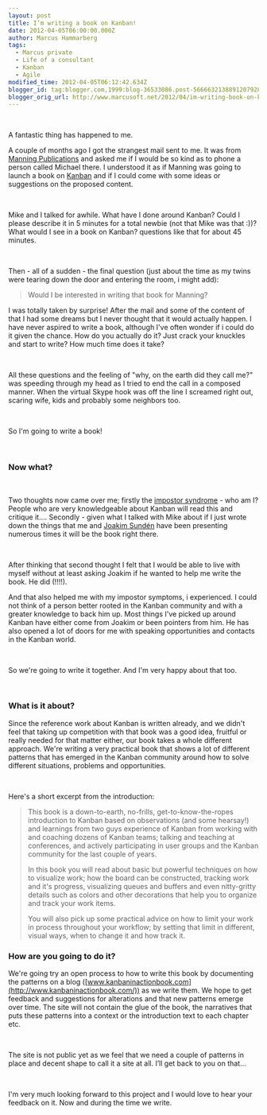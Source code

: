 ```yaml
---
layout: post
title: I’m writing a book on Kanban!
date: 2012-04-05T06:00:00.000Z
author: Marcus Hammarberg
tags:
  - Marcus private
  - Life of a consultant
  - Kanban
  - Agile
modified_time: 2012-04-05T06:12:42.634Z
blogger_id: tag:blogger.com,1999:blog-36533086.post-5666632138891207928
blogger_orig_url: http://www.marcusoft.net/2012/04/im-writing-book-on-kanban.html
---
```



<div>

 

</div>

<div class="p1">

A fantastic thing has happened to me.

</div>

<div class="p1">

A couple of months ago I got the strangest mail sent to me. It was from
<a href="http://www.manning.com/" target="_blank">Manning
Publications</a> and asked me if I would be so kind as to phone a person
called Michael there. I understood it as if Manning was going to launch
a book on <a href="http://www.kanban101.com" target="_blank">Kanban</a>
and if I could come with some ideas or suggestions on the proposed
content.

</div>

<div class="p2">

 

</div>

<div class="p1">

Mike and I talked for awhile. What have I done around Kanban? Could I
please describe it in 5 minutes for a total newbie (not that Mike was
that :))? What would I see in a book on Kanban? questions like that for
about 45 minutes.

</div>

<div class="p1">

 

</div>

<div class="p1">

Then - all of a sudden - the final question (just about the time as my
twins were tearing down the door and entering the room, i might add):

</div>

> <div class="p1">
>
> <span class="Apple-tab-span">Would I be interested in writing
> that book for Manning?
>
> </div>
<div class="p2">

I was totally taken by surprise! After the mail and some of the content
of that I had some dreams but I never thought that it would actually
happen. I have never aspired to write a book, although I've often wonder
if i could do it given the chance. How do you actually do it? Just crack
your knuckles and start to write? How much time does it take?

</div>

<div class="p2">

 

</div>

<div class="p1">

All these questions and the feeling of "why, on the earth did they call
me?" was speeding through my head as I tried to end the call in a
composed manner. When the virtual Skype hook was off the line I screamed
right out, scaring wife, kids and probably some neighbors too.

</div>

<div class="p2">

 

</div>

<div class="p1">

So I'm going to write a book!

</div>

<div class="p2">

 

</div>

### Now what?

<div class="p2">

 

</div>

<div class="p1">

Two thoughts now came over me; firstly the
<a href="http://en.wikipedia.org/wiki/Impostor_syndrome"
target="_blank">impostor syndrome</a> - who am I? People who are very
knowledgeable about Kanban will read this and critique it.... Secondly -
given what I talked with Mike about if I just wrote down the things that
me and
<a href="http://www.joakimsunden.com" target="_blank">Joakim Sundén</a>
have been presenting numerous times it will be the book right there.

</div>

<div class="p2">

 

</div>

<div class="p1">

After thinking that second thought I felt that I would be able to live
with myself without at least asking Joakim if he wanted to help me write
the book. He did (!!!!).

</div>

<div class="p1">

And that also helped me with my impostor symptoms, i experienced. I
could not think of a person better rooted in the Kanban community and
with a greater knowledge to back him up. Most things I've picked up
around Kanban have either come from Joakim or been pointers from him. He
has also opened a lot of doors for me with speaking opportunities and
contacts in the Kanban world.

</div>

<div class="p2">

 

</div>

<div class="p1">

So we're going to write it together. And I'm very happy about that too.

</div>

<div class="p2">

 

</div>

### What is it about?

<div class="p1">

Since the reference work about Kanban is written already, and we didn't
feel that taking up competition with that book was a good idea, fruitful
or really needed for that matter either, our book takes a whole
different approach. We're writing a very practical book that shows a lot
of different patterns that has emerged in the Kanban community around
how to solve different situations, problems and opportunities.

</div>

<div class="p2">

 

</div>

<div class="p1">

Here's a short excerpt from the introduction:

</div>

> This book is a down-to-earth, no-frills, get-to-know-the-ropes
> introduction to Kanban based on observations (and some hearsay!) and
> learnings from two guys experience of Kanban from working with and
> coaching dozens of Kanban teams; talking and teaching at conferences,
> and actively participating in user groups and the Kanban community for
> the last couple of years.
>
> In this book you will read about basic but powerful techniques on how
> to visualize work; how the board can be constructed, tracking work and
> it's progress, visualizing queues and buffers and even nitty-gritty
> details such as colors and other decorations that help you to organize
> and track your work items.
>
> You will also pick up some practical advice on how to limit your work
> in process throughout your workflow; by setting that limit in
> different, visual ways, when to change it and how track it.

### How are you going to do it?

<div class="p2">

We're going try an open process to how to write this book by documenting
the patterns on a blog ([<span
class="s1">www.kanbaninactionbook.com](http://www.kanbaninactionbook.com/))
as we write them. We hope to get feedback and suggestions for
alterations and that new patterns emerge over time. The site will not
contain the glue of the book, the narratives that puts these patterns
into a context or the introduction text to each chapter etc.

</div>

<div class="p2">

 

</div>

<div class="p2">

The site is not public yet as we feel that we need a couple of patterns
in place and decent shape to call it a site at all. I’ll get back to you
on that…

</div>

<div class="p2">

 

</div>

<div class="p1">

I'm very much looking forward to this project and I would love to hear
your feedback on it. Now and during the time we write.

</div>

